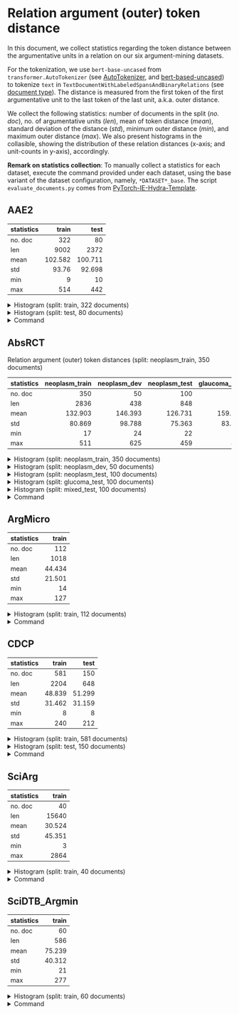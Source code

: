 # Relation argument (outer) token distance

In this document, we collect statistics regarding the token distance between the argumentative units in a relation on our six argument-mining datasets.

For the tokenization, we use `bert-base-uncased` from `transformer.AutoTokenizer` (see [AutoTokenizer](https://huggingface.co/docs/transformers/v4.37.1/en/model_doc/auto#transformers.AutoTokenizer), and [bert-based-uncased](https://huggingface.co/bert-base-uncased))
to tokenize `text` in `TextDocumentWithLabeledSpansAndBinaryRelations` (see [document type](https://github.com/ChristophAlt/pytorch-ie/blob/main/src/pytorch_ie/documents.py)).
The distance is measured from the first token of the first argumentative unit to the last token of the last unit, a.k.a. outer distance.

We collect the following statistics: number of documents in the split (*no. doc*), no. of argumentative units (*len*), mean of token distance (*mean*), standard deviation of the distance (*std*), minimum outer distance (*min*), and maximum outer distance (*max*).
We also present histograms in the collasible, showing the distribution of these relation distances (x-axis; and unit-counts in y-axis), accordingly.

**Remark on statistics collection**:
To manually collect a statistics for each dataset, execute the command provided under each dataset,
using the base variant of the dataset configuration, namely, `*DATASET*_base`.
The script `evaluate_documents.py` comes from [PyTorch-IE-Hydra-Template](https://github.com/ArneBinder/pytorch-ie-hydra-template-1).

## AAE2

| statistics |   train |    test |
| :--------- | ------: | ------: |
| no. doc    |     322 |      80 |
| len        |    9002 |    2372 |
| mean       | 102.582 | 100.711 |
| std        |   93.76 |  92.698 |
| min        |       9 |      10 |
| max        |     514 |     442 |

<details>
  <summary>Histogram (split: train, 322 documents)</summary>

![rtd_aae2_train.png](img%2Frelation_token_distance%2Frtd_aae2_train.png)

</details>
  <details>
  <summary>Histogram (split: test, 80 documents)</summary>

![rtd_aae2_test.png](img%2Frelation_token_distance%2Frtd_aae2_test.png)

</details>

<details>
<summary>Command</summary>

```
python src/evaluate_documents.py dataset=aae2_base metric=count_relation_argument_distances
```

</details>

## AbsRCT

Relation argument (outer) token distances (split: neoplasm_train, 350 documents)

| statistics | neoplasm_train | neoplasm_dev | neoplasm_test | glaucoma_test | mixed_test |
| :--------- | -------------: | -----------: | ------------: | ------------: | ---------: |
| no. doc    |            350 |           50 |           100 |           100 |        100 |
| len        |           2836 |          438 |           848 |           734 |        658 |
| mean       |        132.903 |      146.393 |       126.731 |       159.166 |    145.067 |
| std        |         80.869 |       98.788 |        75.363 |        83.885 |     77.921 |
| min        |             17 |           24 |            22 |            26 |         23 |
| max        |            511 |          625 |           459 |           488 |        459 |

<details>
  <summary>Histogram (split: neoplasm_train, 350 documents)</summary>

![rtd_abs-neo_train.png](img%2Frelation_token_distance%2Frtd_abs-neo_train.png)

</details>
  <details>
  <summary>Histogram (split: neoplasm_dev, 50 documents)</summary>

![rtd_abs-neo_dev.png](img%2Frelation_token_distance%2Frtd_abs-neo_dev.png)

</details>
  <details>
  <summary>Histogram (split: neoplasm_test, 100 documents)</summary>

![rtd_abs-neo_test.png](img%2Frelation_token_distance%2Frtd_abs-neo_test.png)

</details>
  <details>
  <summary>Histogram (split: glucoma_test, 100 documents)</summary>

![rtd_abs-glu_test.png](img%2Frelation_token_distance%2Frtd_abs-glu_test.png)

</details>
  <details>
  <summary>Histogram (split: mixed_test, 100 documents)</summary>

![rtd_abs-mix_test.png](img%2Frelation_token_distance%2Frtd_abs-mix_test.png)

</details>

<details>
<summary>Command</summary>

```
python src/evaluate_documents.py dataset=abstrct_base metric=count_relation_argument_distances
```

</details>

## ArgMicro

| statistics |  train |
| :--------- | -----: |
| no. doc    |    112 |
| len        |   1018 |
| mean       | 44.434 |
| std        | 21.501 |
| min        |     14 |
| max        |    127 |

<details>
  <summary>Histogram (split: train, 112 documents)</summary>

![rtd_argmicro.png](img%2Frelation_token_distance%2Frtd_argmicro.png)

</details>

<details>
<summary>Command</summary>

```
python src/evaluate_documents.py dataset=argmicro_base metric=count_relation_argument_distances
```

</details>

## CDCP

| statistics |  train |   test |
| :--------- | -----: | -----: |
| no. doc    |    581 |    150 |
| len        |   2204 |    648 |
| mean       | 48.839 | 51.299 |
| std        | 31.462 | 31.159 |
| min        |      8 |      8 |
| max        |    240 |    212 |

<details>
  <summary>Histogram (split: train, 581 documents)</summary>

![rtd_cdcp_train.png](img%2Frelation_token_distance%2Frtd_cdcp_train.png)

</details>
  <details>
  <summary>Histogram (split: test, 150 documents)</summary>

![rtd_cdcp_test.png](img%2Frelation_token_distance%2Frtd_cdcp_test.png)

</details>

<details>
<summary>Command</summary>

```
python src/evaluate_documents.py dataset=cdcp_base metric=count_relation_argument_distances
```

</details>

## SciArg

| statistics |  train |
| :--------- | -----: |
| no. doc    |     40 |
| len        |  15640 |
| mean       | 30.524 |
| std        | 45.351 |
| min        |      3 |
| max        |   2864 |

<details>
  <summary>Histogram (split: train, 40 documents)</summary>

![rtd_sciarg.png](img%2Frelation_token_distance%2Frtd_sciarg.png)

</details>

<details>
<summary>Command</summary>

```
python src/evaluate_documents.py dataset=sciarg_base metric=count_relation_argument_distances ++metric.tokenize_kwargs.strict_span_conversion=false
```

</details>

## SciDTB_Argmin

| statistics |  train |
| :--------- | -----: |
| no. doc    |     60 |
| len        |    586 |
| mean       | 75.239 |
| std        | 40.312 |
| min        |     21 |
| max        |    277 |

<details>
  <summary>Histogram (split: train, 60 documents)</summary>

![rtd_scidtb-argmin.png](img%2Frelation_token_distance%2Frtd_scidtb-argmin.png)

</details>

<details>
<summary>Command</summary>

```
python src/evaluate_documents.py dataset=scidtb_argmin_base metric=count_relation_argument_distances
```

</details>
